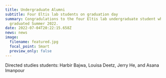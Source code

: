 ```yaml
---
title: Undergraduate Alumni
subtitle: Four Eltis lab students on graduation day
summary: Congradulations to the four Eltis lab undergraduate student who
  graduated Summer 2022.
date: 2022-07-04T20:22:15.658Z
news: news
image:
  filename: featured.jpg
  focal_point: Smart
  preview_only: false
---
```

Directed studies students: Harbir Bajwa, Louisa Deetz, Jerry He, and Asana Imanpour